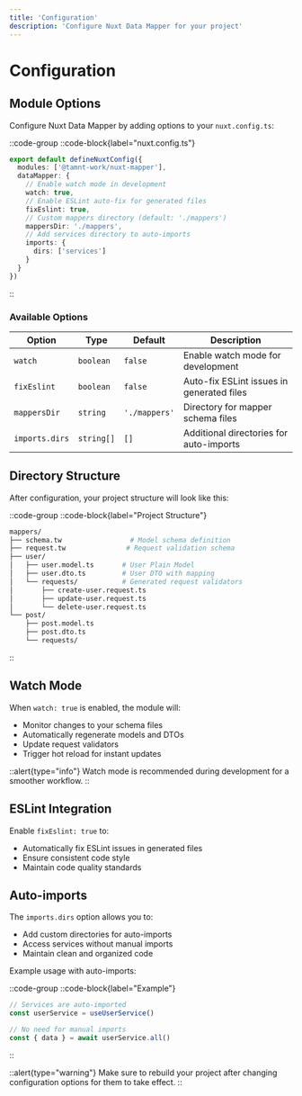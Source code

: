 ```yaml
---
title: 'Configuration'
description: 'Configure Nuxt Data Mapper for your project'
---
```


# Configuration

## Module Options

Configure Nuxt Data Mapper by adding options to your `nuxt.config.ts`:

::code-group
  ::code-block{label="nuxt.config.ts"}
  ```ts
  export default defineNuxtConfig({
    modules: ['@tamnt-work/nuxt-mapper'],
    dataMapper: {
      // Enable watch mode in development
      watch: true,
      // Enable ESLint auto-fix for generated files
      fixEslint: true,
      // Custom mappers directory (default: './mappers')
      mappersDir: './mappers',
      // Add services directory to auto-imports
      imports: {
        dirs: ['services']
      }
    }
  })
  ```
  ::

### Available Options

| Option | Type | Default | Description |
|--------|------|---------|-------------|
| `watch` | `boolean` | `false` | Enable watch mode for development |
| `fixEslint` | `boolean` | `false` | Auto-fix ESLint issues in generated files |
| `mappersDir` | `string` | `'./mappers'` | Directory for mapper schema files |
| `imports.dirs` | `string[]` | `[]` | Additional directories for auto-imports |

## Directory Structure

After configuration, your project structure will look like this:

::code-group
  ::code-block{label="Project Structure"}
  ```bash
  mappers/
  ├── schema.tw                 # Model schema definition
  ├── request.tw               # Request validation schema
  ├── user/                    
  │   ├── user.model.ts       # User Plain Model
  │   ├── user.dto.ts         # User DTO with mapping
  │   └── requests/           # Generated request validators
  │       ├── create-user.request.ts
  │       ├── update-user.request.ts
  │       └── delete-user.request.ts
  └── post/                    
      ├── post.model.ts       
      ├── post.dto.ts         
      └── requests/           
  ```
  ::

## Watch Mode

When `watch: true` is enabled, the module will:
- Monitor changes to your schema files
- Automatically regenerate models and DTOs
- Update request validators
- Trigger hot reload for instant updates

::alert{type="info"}
Watch mode is recommended during development for a smoother workflow.
::

## ESLint Integration

Enable `fixEslint: true` to:
- Automatically fix ESLint issues in generated files
- Ensure consistent code style
- Maintain code quality standards

## Auto-imports

The `imports.dirs` option allows you to:
- Add custom directories for auto-imports
- Access services without manual imports
- Maintain clean and organized code

Example usage with auto-imports:

::code-group
  ::code-block{label="Example"}
  ```ts
  // Services are auto-imported
  const userService = useUserService()

  // No need for manual imports
  const { data } = await userService.all()
  ```
  ::

::alert{type="warning"}
Make sure to rebuild your project after changing configuration options for them to take effect.
::
